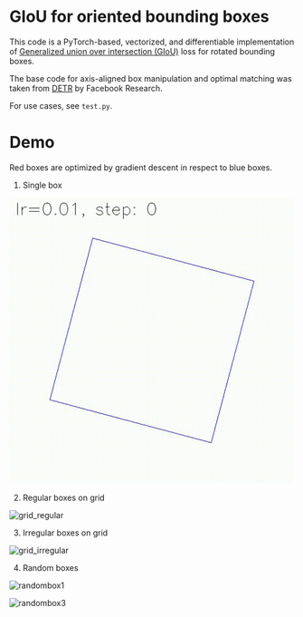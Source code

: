 # GIoU for oriented bounding boxes

This code is a PyTorch-based, vectorized, and differentiable implementation of [Generalized union over intersection (GIoU)](https://giou.stanford.edu/) loss for rotated bounding boxes.

The base code for axis-aligned box manipulation and optimal matching was taken from [DETR](https://github.com/facebookresearch/detr) by Facebook Research.

For use cases, see `test.py`.


# Demo

Red boxes are optimized by gradient descent in respect to blue boxes.

1. Single box

![single](demo/single.gif)

2. Regular boxes on grid

![grid_regular](demo/5x5_regular.gif)

3. Irregular boxes on grid

![grid_irregular](demo/5x5_irregular.gif)

4. Random boxes

![randombox1](demo/randombox_1.gif)

![randombox3](demo/randombox_3.gif)